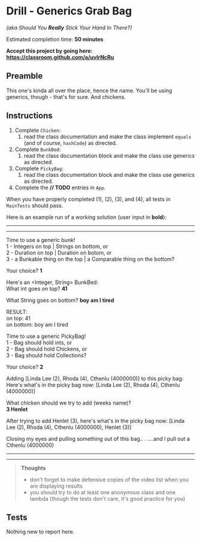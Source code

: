 # Drill - Generics Grab Bag

_(aka Should You **Really** Stick Your Hand In There?)_

Estimated completion time: **50 minutes**

**Accept this project by going here: https://classroom.github.com/a/uvIrNcRu**

## Preamble

This one's kinda all over the place, hence the name. You'll be using generics, though - that's for sure. And chickens.


## Instructions

1. Complete `Chicken`:
   1. read the class documentation and make the class implement `equals` (and of course, `hashCode`) as directed.
2. Complete `BunkBed`:
   1. read the class documentation block and make the class use generics as directed.
3. Complete `PickyBag`:
   1. read the class documentation block and make the class use generics as directed.
4. Complete the **// TODO** entries in `App`.

When you have properly completed (1), (2), (3), and (4), all tests in `MainTests` should pass.

Here is an example run of a working solution (user input in **bold**):

---
---

Time to use a generic bunk!   
1 - Integers on top | Strings on bottom, or  
2 - Duration on top | Duration on botom, or  
3 - a Bunkable thing on the top | a Comparable thing on the bottom?

Your choice? **1**

Here's an <Integer, String> BunkBed:  
What int goes on top? **41**

What String goes on bottom? **boy am I tired**


RESULT:  
on top: 41  
on bottom: boy am I tired

Time to use a generic PickyBag!  
1 - Bag should hold ints, or  
2 - Bag should hold Chickens, or  
3 - Bag should hold Collections?

Your choice? **2**

Adding [Linda Lee (2), Rhoda (4), Cthenlu (4000000)] to this picky bag:  
Here's what's in the picky bag now: [Linda Lee (2), Rhoda (4), Cthenlu (4000000)]  

What chicken should we try to add (weeks name)?   
**3 Henlet**

After trying to add Henlet (3), here's what's in the picky bag now:   [Linda Lee (2), Rhoda (4), Cthenlu (4000000), Henlet (3)]

Closing my eyes and pulling something out of this bag..  .
....and I pull out a Cthenlu (4000000)

---
---

> **Thoughts**
> - don't forget to make defensive copies of the video list when you are displaying results
> - you should try to do at least one anonymous class and one lambda (though the tests don't care, it's good practice for you)

## Tests

Nothing new to report here.